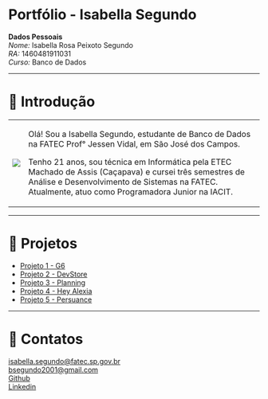 # Portfólio - Isabella Segundo

**Dados Pessoais** <br/>
*Nome:* Isabella Rosa Peixoto Segundo <br/>
*RA:* 1460481911031 <br/>
*Curso:* Banco de Dados <br/>

<hr/>

# :page_facing_up: Introdução

<table>
  <tr>
    <td>
      <img src="https://user-images.githubusercontent.com/49652498/196556970-d6c1be4c-dbb2-4c3d-905d-b2fbd30359cf.png" />
    </td>
    <td>
      <p> Olá! Sou a Isabella Segundo, estudante de Banco de Dados na FATEC Prof° Jessen Vidal, em São José dos Campos. </p>
      <p> Tenho 21 anos, sou técnica em Informática pela ETEC Machado de Assis (Caçapava) e cursei três semestres de Análise e Desenvolvimento de Sistemas na FATEC.          Atualmente, atuo como Programadora Junior na IACIT. </p>
    </td>
  </tr>
</table>



<hr/>

# :open_file_folder: Projetos

- <a href="https://github.com/isarps/bertoti/blob/main/tg1/projeto1.md">Projeto 1 - G6</a>
- <a href="https://github.com/isarps/bertoti/blob/main/tg1/projeto2.md">Projeto 2 - DevStore</a>
- <a href="https://github.com/isarps/bertoti/blob/main/tg1/projeto3.md">Projeto 3 - Planning</a>
- <a href="https://github.com/isarps/bertoti/blob/main/tg1/projeto4.md">Projeto 4 - Hey Alexia</a>
- <a href="https://github.com/isarps/bertoti/blob/main/tg1/projeto5.md">Projeto 5 - Persuance</a>

<hr/>

# :email:	Contatos
isabella.segundo@fatec.sp.gov.br <br/>
bsegundo2001@gmail.com <br/>
<a href="https://github.com/isarps">Github</a><br/>
<a href="https://www.linkedin.com/in/isabellarps/">Linkedin</a><br/>

